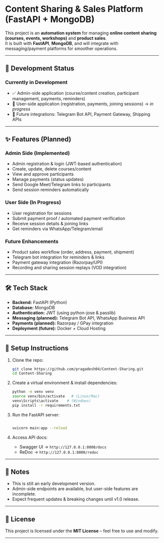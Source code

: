 # Content Sharing & Sales Platform (FastAPI + MongoDB)

This project is an **automation system** for managing **online content sharing (courses, events, workshops)** and **product sales**.  
It is built with **FastAPI**, **MongoDB**, and will integrate with messaging/payment platforms for smoother operations.

---

## 🚧 Development Status

### Currently in Development

- ✅ Admin-side application (course/content creation, participant management, payments, reminders)  
- 🔄 User-side application (registration, payments, joining sessions) → *in progress*  
- 🔮 Future integrations: Telegram Bot API, Payment Gateway, Shipping APIs

---

## ✨ Features (Planned)

### Admin Side (Implemented)

- Admin registration & login (JWT-based authentication)  
- Create, update, delete courses/content  
- View and approve participants  
- Manage payments (status updates)  
- Send Google Meet/Telegram links to participants  
- Send session reminders automatically  

### User Side (In Progress)

- User registration for sessions  
- Submit payment proof / automated payment verification  
- Receive session details & joining links  
- Get reminders via WhatsApp/Telegram/email  

### Future Enhancements

- Product sales workflow (order, address, payment, shipment)  
- Telegram bot integration for reminders & links  
- Payment gateway integration (Razorpay/UPI)  
- Recording and sharing session replays (VOD integration)

---

## 🛠️ Tech Stack

- **Backend:** FastAPI (Python)  
- **Database:** MongoDB  
- **Authentication:** JWT (using python-jose & passlib)  
- **Messaging (planned):** Telegram Bot API, WhatsApp Business API  
- **Payments (planned):** Razorpay / GPay integration  
- **Deployment (future):** Docker + Cloud Hosting

---

## 🚀 Setup Instructions

1. Clone the repo:

   ```bash
   git clone https://github.com/pragadesh04/Content-Sharing.git
   cd Content-Sharing

2. Create a virtual environment & install dependencies:

   ```bash
   python -m venv venv
   source venv/bin/activate   # (Linux/Mac)
   venv\Scripts\activate    # (Windows)
   pip install -r requirements.txt
   ```

3. Run the FastAPI server:

   ```bash

   uvicorn main:app --reload

   ```

4. Access API docs:
   - Swagger UI → `http://127.0.0.1:8000/docs`  
   - ReDoc → `http://127.0.0.1:8000/redoc`  

---

## 📌 Notes

- This is still an early development version.  
- Admin-side endpoints are available, but user-side features are incomplete.  
- Expect frequent updates & breaking changes until v1.0 release.

---

## 📄 License

This project is licensed under the **MIT License** – feel free to use and modify.

---
